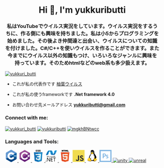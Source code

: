 <h1 align="center">Hi 👋, I'm yukkuributti</h1>
<h3 align="center">私はYouTubeでウイルス実況をしています。ウイルス実況をするうちに、作る側にも興味を持ちました。私は小5からプログラミングを始めました。その後よき仲間達と出会い、ウイルスについての知識を付けました。C#/C++を使いウイルスを作ることができます。また今までにウイルス以外の知識もつけ、いろいろなジャンルに興味を持っています。そのためhtmlなどのweb系も多少扱えます。</h3>

<p align="left"> <a href="https://twitter.com/yukkuri_butti" target="blank"><img src="https://img.shields.io/twitter/follow/yukkuri_butti?logo=twitter&style=for-the-badge" alt="yukkuri_butti" /></a> </p>

- これが私の代表作です [柚葉ウイルス](https://github.com/YuzuhaVirusProject/YuzuhaVirus)

- これが私の使うframeworkです **.Net framework 4.0**

- お問い合わせ先メールアドレス **yukkuributti@gmail.com**

<h3 align="left">Connect with me:</h3>
<p align="left">
<a href="https://twitter.com/yukkuri_butti" target="blank"><img align="center" src="https://raw.githubusercontent.com/rahuldkjain/github-profile-readme-generator/master/src/images/icons/Social/twitter.svg" alt="yukkuri_butti" height="30" width="40" /></a>
<a href="https://www.youtube.com/c/yukkuributti" target="blank"><img align="center" src="https://raw.githubusercontent.com/rahuldkjain/github-profile-readme-generator/master/src/images/icons/Social/youtube.svg" alt="yukkuributti" height="30" width="40" /></a>
<a href="https://discord.gg/mgkhBNtwcc" target="blank"><img align="center" src="https://raw.githubusercontent.com/rahuldkjain/github-profile-readme-generator/master/src/images/icons/Social/discord.svg" alt="mgkhBNtwcc" height="30" width="40" /></a>
</p>

<h3 align="left">Languages and Tools:</h3>
<p align="left"> <a href="https://www.w3schools.com/cpp/" target="_blank" rel="noreferrer"> <img src="https://raw.githubusercontent.com/devicons/devicon/master/icons/cplusplus/cplusplus-original.svg" alt="cplusplus" width="40" height="40"/> </a> <a href="https://www.w3schools.com/cs/" target="_blank" rel="noreferrer"> <img src="https://raw.githubusercontent.com/devicons/devicon/master/icons/csharp/csharp-original.svg" alt="csharp" width="40" height="40"/> </a> <a href="https://www.w3schools.com/css/" target="_blank" rel="noreferrer"> <img src="https://raw.githubusercontent.com/devicons/devicon/master/icons/css3/css3-original-wordmark.svg" alt="css3" width="40" height="40"/> </a> <a href="https://dotnet.microsoft.com/" target="_blank" rel="noreferrer"> <img src="https://raw.githubusercontent.com/devicons/devicon/master/icons/dot-net/dot-net-original-wordmark.svg" alt="dotnet" width="40" height="40"/> </a> <a href="https://www.w3.org/html/" target="_blank" rel="noreferrer"> <img src="https://raw.githubusercontent.com/devicons/devicon/master/icons/html5/html5-original-wordmark.svg" alt="html5" width="40" height="40"/> </a> <a href="https://developer.mozilla.org/en-US/docs/Web/JavaScript" target="_blank" rel="noreferrer"> <img src="https://raw.githubusercontent.com/devicons/devicon/master/icons/javascript/javascript-original.svg" alt="javascript" width="40" height="40"/> </a> <a href="https://www.linux.org/" target="_blank" rel="noreferrer"> <img src="https://raw.githubusercontent.com/devicons/devicon/master/icons/linux/linux-original.svg" alt="linux" width="40" height="40"/> </a> <a href="https://www.photoshop.com/en" target="_blank" rel="noreferrer"> <img src="https://raw.githubusercontent.com/devicons/devicon/master/icons/photoshop/photoshop-line.svg" alt="photoshop" width="40" height="40"/> </a> <a href="https://unity.com/" target="_blank" rel="noreferrer"> <img src="https://www.vectorlogo.zone/logos/unity3d/unity3d-icon.svg" alt="unity" width="40" height="40"/> </a> <a href="https://unrealengine.com/" target="_blank" rel="noreferrer"> <img src="https://raw.githubusercontent.com/kenangundogan/fontisto/036b7eca71aab1bef8e6a0518f7329f13ed62f6b/icons/svg/brand/unreal-engine.svg" alt="unreal" width="40" height="40"/> </a> </p>
